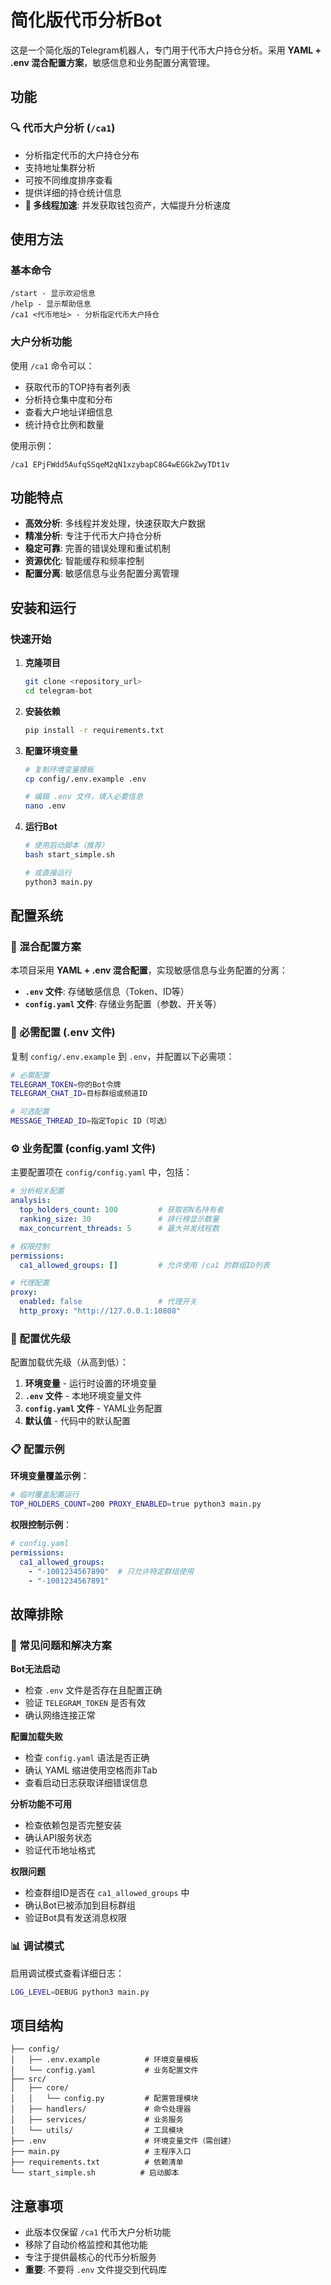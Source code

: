 # 简化版代币分析Bot

这是一个简化版的Telegram机器人，专门用于代币大户持仓分析。采用 **YAML + .env 混合配置方案**，敏感信息和业务配置分离管理。

## 功能

### 🔍 代币大户分析 (`/ca1`)
- 分析指定代币的大户持仓分布
- 支持地址集群分析
- 可按不同维度排序查看
- 提供详细的持仓统计信息
- **🚀 多线程加速**: 并发获取钱包资产，大幅提升分析速度

## 使用方法

### 基本命令

```
/start - 显示欢迎信息
/help - 显示帮助信息
/ca1 <代币地址> - 分析指定代币大户持仓
```

### 大户分析功能

使用 `/ca1` 命令可以：
- 获取代币的TOP持有者列表
- 分析持仓集中度和分布
- 查看大户地址详细信息
- 统计持仓比例和数量

使用示例：
```
/ca1 EPjFWdd5AufqSSqeM2qN1xzybapC8G4wEGGkZwyTDt1v
```

## 功能特点

- **高效分析**: 多线程并发处理，快速获取大户数据
- **精准分析**: 专注于代币大户持仓分析
- **稳定可靠**: 完善的错误处理和重试机制
- **资源优化**: 智能缓存和频率控制
- **配置分离**: 敏感信息与业务配置分离管理

## 安装和运行

### 快速开始

1. **克隆项目**
   ```bash
   git clone <repository_url>
   cd telegram-bot
   ```

2. **安装依赖**
   ```bash
   pip install -r requirements.txt
   ```

3. **配置环境变量**
   ```bash
   # 复制环境变量模板
   cp config/.env.example .env
   
   # 编辑 .env 文件，填入必要信息
   nano .env
   ```

4. **运行Bot**
   ```bash
   # 使用启动脚本（推荐）
   bash start_simple.sh
   
   # 或直接运行
   python3 main.py
   ```

## 配置系统

### 🔧 混合配置方案

本项目采用 **YAML + .env 混合配置**，实现敏感信息与业务配置的分离：

- **`.env` 文件**: 存储敏感信息（Token、ID等）
- **`config.yaml` 文件**: 存储业务配置（参数、开关等）

### 📝 必需配置 (.env 文件)

复制 `config/.env.example` 到 `.env`，并配置以下必需项：

```bash
# 必需配置
TELEGRAM_TOKEN=你的Bot令牌
TELEGRAM_CHAT_ID=目标群组或频道ID

# 可选配置
MESSAGE_THREAD_ID=指定Topic ID（可选）
```

### ⚙️ 业务配置 (config.yaml 文件)

主要配置项在 `config/config.yaml` 中，包括：

```yaml
# 分析相关配置
analysis:
  top_holders_count: 100         # 获取前N名持有者
  ranking_size: 30               # 排行榜显示数量
  max_concurrent_threads: 5      # 最大并发线程数

# 权限控制
permissions:
  ca1_allowed_groups: []         # 允许使用 /ca1 的群组ID列表

# 代理配置
proxy:
  enabled: false                 # 代理开关
  http_proxy: "http://127.0.0.1:10808"
```

### 🔀 配置优先级

配置加载优先级（从高到低）：
1. **环境变量** - 运行时设置的环境变量
2. **`.env` 文件** - 本地环境变量文件
3. **`config.yaml` 文件** - YAML业务配置
4. **默认值** - 代码中的默认配置

### 📋 配置示例

**环境变量覆盖示例**：
```bash
# 临时覆盖配置运行
TOP_HOLDERS_COUNT=200 PROXY_ENABLED=true python3 main.py
```

**权限控制示例**：
```yaml
# config.yaml
permissions:
  ca1_allowed_groups:
    - "-1001234567890"  # 只允许特定群组使用
    - "-1001234567891"
```

## 故障排除

### 🚨 常见问题和解决方案

**Bot无法启动**
- 检查 `.env` 文件是否存在且配置正确
- 验证 `TELEGRAM_TOKEN` 是否有效
- 确认网络连接正常

**配置加载失败**
- 检查 `config.yaml` 语法是否正确
- 确认 YAML 缩进使用空格而非Tab
- 查看启动日志获取详细错误信息

**分析功能不可用**
- 检查依赖包是否完整安装
- 确认API服务状态
- 验证代币地址格式

**权限问题**
- 检查群组ID是否在 `ca1_allowed_groups` 中
- 确认Bot已被添加到目标群组
- 验证Bot具有发送消息权限

### 📊 调试模式

启用调试模式查看详细日志：
```bash
LOG_LEVEL=DEBUG python3 main.py
```

## 项目结构

```
├── config/
│   ├── .env.example          # 环境变量模板
│   └── config.yaml           # 业务配置文件
├── src/
│   ├── core/
│   │   └── config.py         # 配置管理模块
│   ├── handlers/             # 命令处理器
│   ├── services/             # 业务服务
│   └── utils/                # 工具模块
├── .env                      # 环境变量文件（需创建）
├── main.py                   # 主程序入口
├── requirements.txt          # 依赖清单
└── start_simple.sh          # 启动脚本
```

## 注意事项

- 此版本仅保留 `/ca1` 代币大户分析功能
- 移除了自动价格监控和其他功能
- 专注于提供最核心的代币分析服务
- **重要**: 不要将 `.env` 文件提交到代码库

